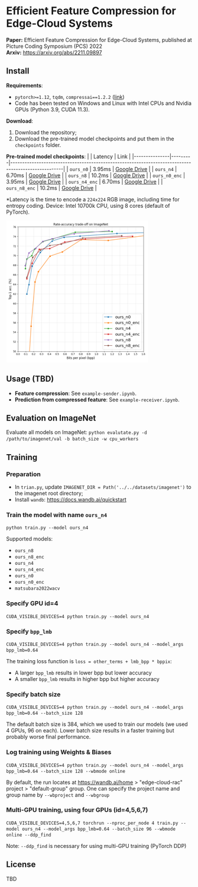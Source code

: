 # Efficient Feature Compression for Edge-Cloud Systems

**Paper:** Efficient Feature Compression for Edge-Cloud Systems, published at Picture Coding Symposium (PCS) 2022 \
**Arxiv:** https://arxiv.org/abs/2211.09897

## Install
**Requirements**:
- `pytorch>=1.12`, `tqdm`, `compressai==1.2.2` ([link](https://github.com/InterDigitalInc/CompressAI))
- Code has been tested on Windows and Linux with Intel CPUs and Nvidia GPUs (Python 3.9, CUDA 11.3).

**Download**:
1. Download the repository;
2. Download the pre-trained model checkpoints and put them in the `checkpoints` folder.

**Pre-trained model checkpoints**:
|               | Latency | Link                                                                                               |
|---------------|---------|----------------------------------------------------------------------------------------------------|
| `ours_n0`     | 3.95ms  | [Google Drive](https://drive.google.com/file/d/1fmxiExP13TzUfNgvrnXfK3ApG8kSVLuf/view?usp=sharing) |
| `ours_n4`     | 6.70ms  | [Google Drive](https://drive.google.com/file/d/1rFoUs8r5obwz5KXJI00-DOunQE-uFrlO/view?usp=sharing) |
| `ours_n8`     | 10.2ms  | [Google Drive](https://drive.google.com/file/d/1_wijavWfihU3rnERAomr8KiDLMswZ_D3/view?usp=sharing) |
| `ours_n0_enc` | 3.95ms  | [Google Drive](https://drive.google.com/file/d/1gJAtdMvp8nMjlvzVL-_lUn2OvO0N3fa9/view?usp=sharing) |
| `ours_n4_enc` | 6.70ms  | [Google Drive](https://drive.google.com/file/d/1TtW76UY7-gDQ1miFRPWUhsKCG2fnLxZ2/view?usp=sharing) |
| `ours_n8_enc` | 10.2ms  | [Google Drive](https://drive.google.com/file/d/1vZfBoa4ZzvrRaJXDuNTZjUMbjIV0IZ88/view?usp=sharing) |

*Latency is the time to encode a `224x224` RGB image, including time for entropy coding. Device: Intel 10700k CPU, using 8 cores (default of PyTorch).

<img src="images/plot.png" width="384" height="384">


## Usage (TBD)
- **Feature compression**: See `example-sender.ipynb`.
- **Prediction from compressed feature**: See `example-receiver.ipynb`.


## Evaluation on ImageNet
Evaluate all models on ImageNet:
`python evalutate.py -d /path/to/imagenet/val -b batch_size -w cpu_workers`


## Training

### Preparation
- In `trian.py`, update `IMAGENET_DIR = Path('../../datasets/imagenet')` to the imagenet root directory;
- Install `wandb`: https://docs.wandb.ai/quickstart

### Train the model with name `ours_n4`
```
python train.py --model ours_n4
```
Supported models:
- `ours_n8`
- `ours_n8_enc`
- `ours_n4`
- `ours_n4_enc`
- `ours_n0`
- `ours_n0_enc`
- `matsubara2022wacv`

### Specify GPU id=4
```
CUDA_VISIBLE_DEVICES=4 python train.py --model ours_n4
```

### Specify `bpp_lmb`
```
CUDA_VISIBLE_DEVICES=4 python train.py --model ours_n4 --model_args bpp_lmb=0.64
```
The training loss function is `loss = other_terms + lmb_bpp * bppix`:
- A larger `bpp_lmb` results in lower bpp but lower accuracy
- A smaller `bpp_lmb` results in higher bpp but higher accuracy


### Specify batch size
```
CUDA_VISIBLE_DEVICES=4 python train.py --model ours_n4 --model_args bpp_lmb=0.64 --batch_size 128
```
The default batch size is 384, which we used to train our models (we used 4 GPUs, 96 on each).
Lower batch size results in a faster training but probably worse final performance.


### Log training using Weights & Biases
```
CUDA_VISIBLE_DEVICES=4 python train.py --model ours_n4 --model_args bpp_lmb=0.64 --batch_size 128 --wbmode online
```
By default, the run locates at https://wandb.ai/home > "edge-cloud-rac" project > "default-group" group.
One can specify the project name and group name by `--wbproject` and `--wbgroup`


### Multi-GPU training, using four GPUs (id=4,5,6,7)
```
CUDA_VISIBLE_DEVICES=4,5,6,7 torchrun --nproc_per_node 4 train.py --model ours_n4 --model_args bpp_lmb=0.64 --batch_size 96 --wbmode online --ddp_find
```
Note: `--ddp_find` is necessary for using multi-GPU training (PyTorch DDP)


## License
TBD
